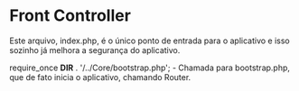 # Front Controller

Este arquivo, index.php, é o único ponto de entrada para o aplicativo e isso sozinho já melhora a segurança do aplicativo.

require_once __DIR__ . '/../Core/bootstrap.php'; - Chamada para bootstrap.php, que de fato inicia o aplicativo, chamando Router.


